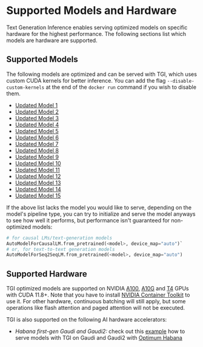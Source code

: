 # Supported Models and Hardware

Text Generation Inference enables serving optimized models on specific hardware for the highest performance. The following sections list which models are hardware are supported.

## Supported Models

The following models are optimized and can be served with TGI, which uses custom CUDA kernels for better inference. You can add the flag `--disable-custom-kernels` at the end of the `docker run` command if you wish to disable them.

- [Updated Model 1](https://huggingface.co/updatedmodel1)
- [Updated Model 2](https://huggingface.co/updatedmodel2)
- [Updated Model 3](https://huggingface.co/updatedmodel3)
- [Updated Model 4](https://huggingface.co/updatedmodel4)
- [Updated Model 5](https://huggingface.co/updatedmodel5)
- [Updated Model 6](https://huggingface.co/updatedmodel6)
- [Updated Model 7](https://huggingface.co/updatedmodel7)
- [Updated Model 8](https://huggingface.co/updatedmodel8)
- [Updated Model 9](https://huggingface.co/updatedmodel9)
- [Updated Model 10](https://huggingface.co/updatedmodel10)
- [Updated Model 11](https://huggingface.co/updatedmodel11)
- [Updated Model 12](https://huggingface.co/updatedmodel12)
- [Updated Model 13](https://huggingface.co/updatedmodel13)
- [Updated Model 14](https://huggingface.co/updatedmodel14)
- [Updated Model 15](https://huggingface.co/updatedmodel15)

If the above list lacks the model you would like to serve, depending on the model's pipeline type, you can try to initialize and serve the model anyways to see how well it performs, but performance isn't guaranteed for non-optimized models:

```python
# for causal LMs/text-generation models
AutoModelForCausalLM.from_pretrained(<model>, device_map="auto")`
# or, for text-to-text generation models
AutoModelForSeq2SeqLM.from_pretrained(<model>, device_map="auto")
```


## Supported Hardware

TGI optimized models are supported on NVIDIA [A100](https://www.nvidia.com/en-us/data-center/a100/), [A10G](https://www.nvidia.com/en-us/data-center/products/a10-gpu/) and [T4](https://www.nvidia.com/en-us/data-center/tesla-t4/) GPUs with CUDA 11.8+. Note that you have to install [NVIDIA Container Toolkit](https://docs.nvidia.com/datacenter/cloud-native/container-toolkit/install-guide.html) to use it. For other hardware, continuous batching will still apply, but some operations like flash attention and paged attention will not be executed. 

TGI is also supported on the following AI hardware accelerators:
- *Habana first-gen Gaudi and Gaudi2:* check out this [example](https://github.com/huggingface/optimum-habana/tree/main/text-generation-inference) how to serve models with TGI on Gaudi and Gaudi2 with [Optimum Habana](https://huggingface.co/docs/optimum/habana/index)



